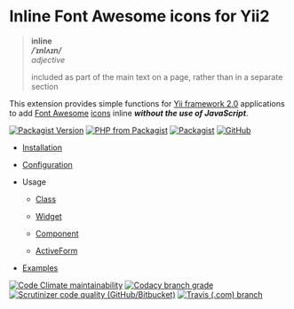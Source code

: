 # Inline Font Awesome icons for Yii2

> **inline**  
> ***/ˈɪnlʌɪn/***  
> *adjective*
>
> included as part of the main text on a page, rather than in a separate section

This extension provides simple functions for [Yii framework 2.0](http://www.yiiframework.com/) applications to add
[Font Awesome](https://fontawesome.com/) [icons](https://fontawesome.com/icons) inline
***without the use of JavaScript***.

[![Packagist Version](https://img.shields.io/packagist/v/Thoulah/yii2-fontawesome-inline.svg)](https://packagist.org/packages/thoulah/yii2-fontawesome-inline)
[![PHP from Packagist](https://img.shields.io/packagist/php-v/Thoulah/yii2-fontawesome-inline.svg)](https://php.net/)
[![Packagist](https://img.shields.io/packagist/dt/Thoulah/yii2-fontawesome-inline.svg)](https://packagist.org/packages/thoulah/yii2-fontawesome-inline)
[![GitHub](https://img.shields.io/github/license/Thoulah/yii2-fontawesome-inline.svg)](https://github.com/Thoulah/yii2-fontawesome-inline/blob/master/LICENSE)

*   [Installation](docs/guide/installation.md)

*   [Configuration](docs/guide/configuration.md)

*   Usage

    *   [Class](docs/guide/usageClass.md)

    *   [Widget](docs/guide/usageWidget.md)

    *   [Component](docs/guide/usageComponent.md)

    *   [ActiveForm](docs/guide/usageActiveForm.md)

*   [Examples](https://thoulah.mr42.me/fontawesome/examples)

[![Code Climate maintainability](https://img.shields.io/codeclimate/maintainability/Thoulah/yii2-fontawesome-inline.svg)](https://codeclimate.com/github/Thoulah/yii2-fontawesome-inline/maintainability)
[![Codacy branch grade](https://img.shields.io/codacy/grade/77359b0ae813411895da7d33bb009bf0/master.svg)](https://www.codacy.com/app/Thoulah/yii2-fontawesome-inline)
[![Scrutinizer code quality (GitHub/Bitbucket)](https://img.shields.io/scrutinizer/quality/g/Thoulah/yii2-fontawesome-inline/master.svg)](https://scrutinizer-ci.com/g/Thoulah/yii2-fontawesome-inline/?branch=master)
[![Travis (.com) branch](https://img.shields.io/travis/com/Thoulah/yii2-fontawesome-inline/master.svg)](https://travis-ci.com/Thoulah/yii2-fontawesome-inline)
